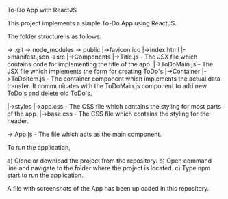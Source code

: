 
To-Do App with ReactJS


This project implements a simple To-Do App using ReactJS.

The folder structure is as follows:

-> .git
-> node_modules
-> public
  |->favicon.ico
  |->index.html
  |->manifest.json
->src
 |->Components
     |->Title.js - The JSX file which contains code for implementing the title of the app.
     |->ToDoMain.js - The JSX file which implements the form for creating ToDo's
 |->Container
     |->ToDoItem.js - The container component which implements the actual data transfer. It communicates with the ToDoMain.js component to add new ToDo's and delete old ToDo's.

 |->styles
     |->app.css - The CSS file which contains the styling for most parts of the app.
     |->base.css - The CSS file which contains the styling for the header.

-> App.js - The file which acts as the main component.

To run the application,

a) Clone or download the project from the repository.
b) Open command line and navigate to the folder where the project is located.
c) Type npm start to run the application.

A file with screenshots of the App has been uploaded in this repository.
